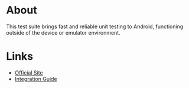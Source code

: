# About

This test suite brings fast and reliable unit testing to Android, functioning outside of the device or emulator environment.

# Links

- [Official Site](https://robolectric.org/)
- [Integration Guide](https://robolectric.org/getting-started/)
